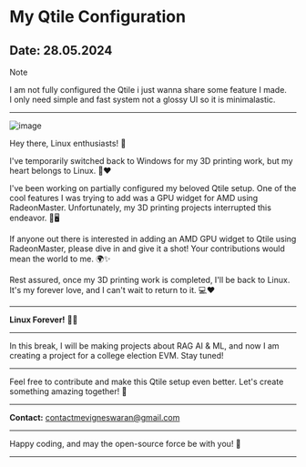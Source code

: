 # My Qtile Configuration

**Date:** 28.05.2024
---
> [!NOTE]  
> I am not fully configured the Qtile i just wanna share some feature I made.  
> I only need simple and fast system not a glossy UI so it is minimalastic.
---
![image](https://github.com/MegalosVigneswaran/my-qtile/assets/170398630/31bedbf3-55b8-43e8-bec6-785bad6187af)

Hey there, Linux enthusiasts! 👋

I've temporarily switched back to Windows for my 3D printing work, but my heart belongs to Linux. 🐧❤️

I've been working on partially configured my beloved Qtile setup. One of the cool features I was trying to add was a GPU widget for AMD using RadeonMaster. Unfortunately, my 3D printing projects interrupted this endeavor. 🚧🖥️

If anyone out there is interested in adding an AMD GPU widget to Qtile using RadeonMaster, please dive in and give it a shot! Your contributions would mean the world to me. 🌍✨

Rest assured, once my 3D printing work is completed, I'll be back to Linux. It's my forever love, and I can't wait to return to it. 💻❤️

---

**Linux Forever!** 🐧💖

---

In this break, I will be making projects about RAG AI & ML, and now I am creating a project for a college election EVM. Stay tuned!

---

Feel free to contribute and make this Qtile setup even better. Let's create something amazing together! 🚀

---

**Contact:** contactmevigneswaran@gmail.com

---

Happy coding, and may the open-source force be with you! 🌟

---
